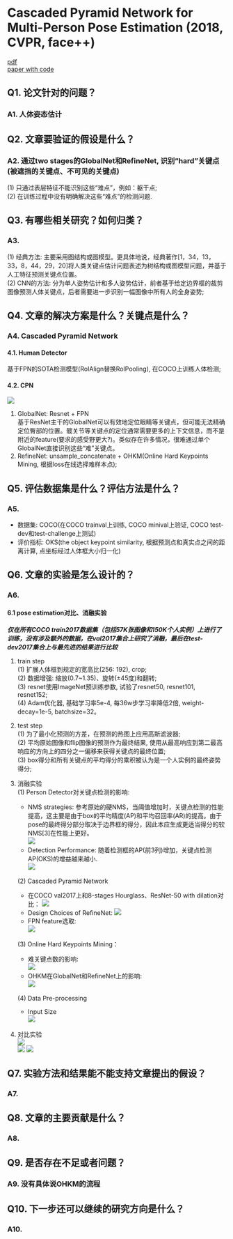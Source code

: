 # Cascaded Pyramid Network for Multi-Person Pose Estimation (2018, CVPR, face++)
[pdf](./CPN.pdf)   
[paper with code](https://paperswithcode.com/paper/cascaded-pyramid-network-for-multi-person)

## Q1. 论文针对的问题？
### A1. 人体姿态估计

## Q2. 文章要验证的假设是什么？
### A2. 通过two stages的GlobalNet和RefineNet, 识别“hard”关键点(被遮挡的关键点、不可见的关键点)
(1) 只通过表层特征不能识别这些“难点”，例如：躯干点;  
(2) 在训练过程中没有明确解决这些“难点”的检测问题.

## Q3. 有哪些相关研究？如何归类？
### A3. 
(1) 经典方法: 主要采用图结构或图模型。更具体地说，经典著作[1，34，13，33，8，44，29，20]将人类关键点估计问题表述为树结构或图模型问题，并基于人工特征预测关键点位置。    
(2) CNN的方法: 分为单人姿势估计和多人姿势估计，前者基于给定边界框的裁剪图像预测人体关键点，后者需要进一步识别一幅图像中所有人的全身姿势;



## Q4. 文章的解决方案是什么？关键点是什么？
### A4. Cascaded Pyramid Network
#### 4.1. Human Detector   
基于FPN的SOTA检测模型(RoIAlign替换RoIPooling), 在COCO上训练人体检测;

#### 4.2. CPN  
![](architecture.png)

1. GlobalNet: Resnet + FPN  
基于ResNet主干的GlobalNet可以有效地定位眼睛等关键点，但可能无法精确定位臀部的位置。髋关节等关键点的定位通常需要更多的上下文信息，而不是附近的feature(要求的感受野更大?)。类似存在许多情况，很难通过单个GlobalNet直接识别这些“难”关键点。
2. RefineNet: unsample_concatenate + OHKM(Online Hard Keypoints Mining, 根据loss在线选择难样本点);  


## Q5. 评估数据集是什么？评估方法是什么？
### A5.  
* 数据集: COCO(在COCO trainval上训练, COCO minival上验证, COCO test-dev和test-challenge上测试)    
* 评价指标: OKS(the object keypoint similarity, 根据预测点和真实点之间的距离计算, 点坐标经过人体框大小归一化)  

## Q6. 文章的实验是怎么设计的？
### A6. 
#### 6.1 pose estimation对比、消融实验
***仅在所有COCO train2017数据集（包括57K张图像和150K个人实例）上进行了训练，没有涉及额外的数据，在val2017集合上研究了消融，最后在test-dev2017集合上与最先进的结果进行比较***
1. train step  
(1) 扩展人体框到规定的宽高比(256: 192), crop;  
(2) 数据增强: 缩放(0.7~1.35)、旋转(±45度)和翻转;  
(3) resnet使用ImageNet预训练参数, 试验了resnet50, resnet101, resnet152;  
(4) Adam优化器, 基础学习率5e-4, 每36w步学习率降低2倍, weight-decay=1e-5, batchsize=32。

2. test step  
(1) 为了最小化预测的方差，在预测的热图上应用高斯滤波器;  
(2) 平均原始图像和flip图像的预测作为最终结果, 使用从最高响应到第二最高响应的方向上的四分之一偏移来获得关键点的最终位置;  
(3) box得分和所有关键点的平均得分的乘积被认为是一个人实例的最终姿势得分;  

3. 消融实验  
   (1) Person Detector对关键点检测的影响: 
   * NMS strategies: 参考原始的硬NMS，当阈值增加时，关键点检测的性能提高，这主要是由于box的平均精度(AP)和平均召回率(AR)的提高。由于pose的最终得分部分取决于边界框的得分，因此本应生成更适当得分的软NMS[3]在性能上更好。  
    ![](./nms.png) 
   * Detection Performance: 随着检测框的AP(前3列)增加，关键点检测AP(OKS)的增益越来越小.   
    ![](Det%20Methods.png)  

    (2) Cascaded Pyramid Network  
    * 在COCO val2017上和8-stages Hourglass、ResNet-50 with dilation对比：
    ![](./comparsion%20on%20COCO%20minival.png)  
    * Design Choices of RefineNet:
    ![](./Refinenet%20design.png)  
    * FPN feature选取:   
    ![](./intermediate%20connections.png)

    (3) Online Hard Keypoints Mining：
    * 难关键点数的影响:  
    ![](./M%20in%20OHKM.png)
    * OHKM在GlobalNet和RefineNet上的影响:  
    ![](./different%20losses.png)

    (4) Data Pre-processing
    * Input Size  
    ![](./input%20size.png)
  
4. 对比实验  
   ![](./comparsion%20on%20COCO%20test_challenge.png)  
   ![](./comparsion%20on%20COCO%20test_dev.png)
   ![](./comparsion%20on%20all%20COCO%20datase.png)  
   
## Q7. 实验方法和结果能不能支持文章提出的假设？
### A7. 

## Q8. 文章的主要贡献是什么？
### A8. 

## Q9. 是否存在不足或者问题？
### A9. 没有具体说OHKM的流程


## Q10. 下一步还可以继续的研究方向是什么？  
### A10. 